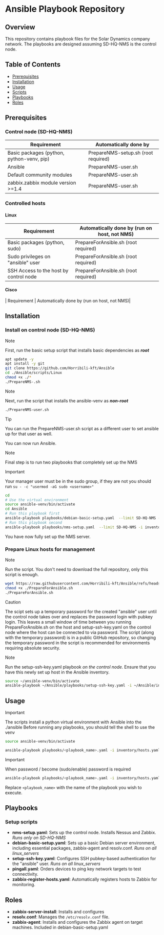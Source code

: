 # Ansible Playbook Repository

## Overview
This repository contains playbook files for the Solar Dynamics company network. The playbooks are designed assuming SD-HQ-NMS is the control node. 

## Table of Contents
- [Prerequisites](#prerequisites)
- [Installation](#installation)
- [Usage](#usage)
- [Scripts](#scripts)
- [Playbooks](#playbooks)
- [Roles](#roles)

## Prerequisites

### Control node (SD-HQ-NMS)
| Requirement                                              | Automatically done by                       |
|----------------------------------------------------------|---------------------------------------------|
| Basic packages (python, python-venv, pip)                | PrepareNMS-setup.sh (root required)         |
| Ansible                                                  | PrepareNMS-user.sh                          |
| Default community modules                                | PrepareNMS-user.sh                          |
| zabbix.zabbix module version >=1.4                       | PrepareNMS-user.sh                          |


### Controlled hosts

#### Linux
| Requirement                                              | Automatically done by (run on host, not NMS)|
|----------------------------------------------------------|---------------------------------------------|
| Basic packages (python, sudo)                            | PrepareForAnsible.sh (root required)        |
| Sudo privileges on "ansible" user                        | PrepareForAnsible.sh (root required)        |
| SSH Access to the host by control node                   | PrepareForAnsible.sh (root required)        |

#### Cisco
| Requirement                                              | Automatically done by (run on host, not NMS)|


## Installation

### Install on control node (SD-HQ-NMS)

> [!NOTE]
> First, run the basic setup script that installs basic dependencies as ***root***

```bash
apt update -y
apt install -y git 
git clone https://github.com/Horribili-kft/Ansible
cd ./Ansible/scripts/Linux
chmod +x ./*
./PrepareNMS-.sh
```

> [!NOTE]
> Next, run the script that installs the ansible-venv as ***non-root***

```bash
./PrepareNMS-user.sh
```

> [!TIP]
> You can run the PrepareNMS-user.sh script as a different user to set ansible up for that user as well.

You can now run Ansible.

> [!NOTE]
> Final step is to run two playbooks that completely set up the NMS

> [!IMPORTANT]
> Your manager user must be in the sudo group, if they are not you should run
> `su - -c "usermod -aG sudo <username>"`

```bash
cd
# Use the virtual environment
source ansible-venv/bin/activate
cd Ansible
# Run this playbook first
ansible-playbook playbooks/debian-basic-setup.yaml  --limit SD-HQ-NMS -i inventory/hosts.yaml --ask-become-pass
# Run this playbook second
ansible-playbook playbooks/nms-setup.yaml  --limit SD-HQ-NMS -i inventory/hosts.yaml --ask-become-pass
```

You have now fully set up the NMS server.


### Prepare Linux hosts for management

> [!NOTE]
> Run the script. You don't need to download the full repository, only this script is enough.

```bash
wget https://raw.githubusercontent.com/Horribili-kft/Ansible/refs/heads/main/scripts/Linux/PrepareForAnsible.sh
chmod +x ./PrepareForAnsible.sh
./PrepareForAnsible.sh
```

> [!CAUTION]
> The scipt sets up a temporary password for the created "ansible" user until the control node takes over and replaces the password login with pubkey login.
> This leaves a small window of time between you running PrepareForAnsible.sh on the host and setup-ssh-key.yaml on the control node where the host can be connected to via password.
> The script (along with the temporary password) is in a public GitHub repository, so changing the temporary password in the script is recommended for environments requiring absolute security.


> [!NOTE]
> Run the setup-ssh-key.yaml playbook *on the control node*. 
> Ensure that you have this newly set up host in the Ansible inventory.

```bash
source ~/ansible-venv/bin/activate
ansible-playbook ~/Ansible/playbooks/setup-ssh-key.yaml -i ~/Ansible/inventory/hosts.yaml --ask-become-pass
```



## Usage
> [!IMPORTANT]
> The scripts install a python virtual environment with Ansible into the ./ansible
> Before running any playbooks, you should tell the shell to use the venv

```bash
source ansible-venv/bin/activate
```

```bash
ansible-playbook playbooks/<playbook_name>.yaml -i inventory/hosts.yaml
```
> [!IMPORTANT]
> When password / become (sudo/enable) password is required

```bash
ansible-playbook playbooks/<playbook_name>.yaml -i inventory/hosts.yaml --ask-pass --ask-become-pass
```


Replace `<playbook_name>` with the name of the playbook you wish to execute.

## Playbooks

### Setup scripts
- **nms-setup.yaml**: Sets up the control node. Installs Nessus and Zabbix. *Runs only on SD-HQ-NMS*
- **debian-basic-setup.yaml**: Sets up a basic Debian server environment, including essential packages, zabbix-agent and resolv.conf. *Runs on all linux_servers*
- **setup-ssh-key.yaml**: Configures SSH pubkey-based authentication for the "ansible" user. *Runs on all linux_servers*
- **pingall.yaml**: Orders devices to ping key network targets to test connectivity.
- **zabbix-register-hosts.yaml**: Automatically registers hosts to Zabbix for monitoring.

## Roles
- **zabbix-server-install**: Installs and configures
- **resolv.conf**: Manages the `/etc/resolv.conf` file.
- **zabbix-agent**: Installs and configures the Zabbix agent on target machines. Included in debian-basic-setup.yaml


